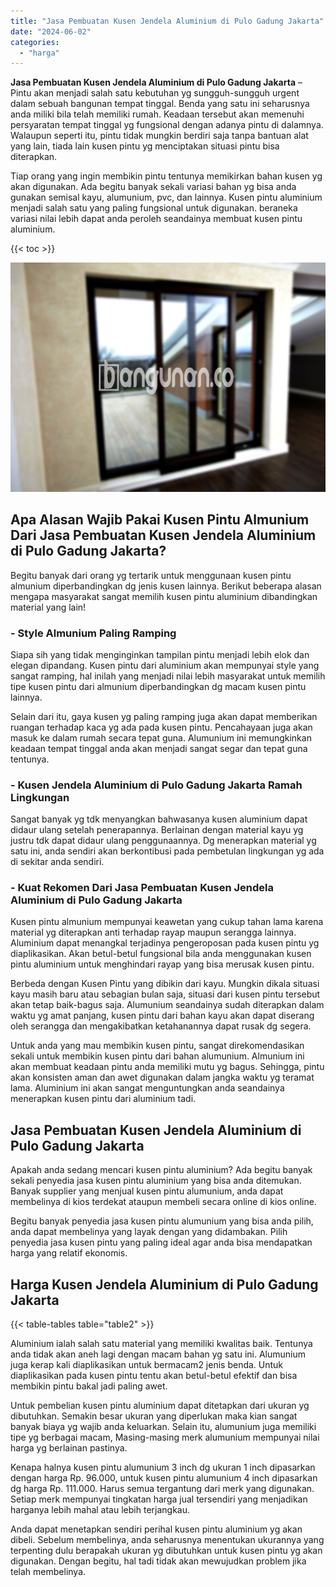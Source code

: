 ```yaml
---
title: "Jasa Pembuatan Kusen Jendela Aluminium di Pulo Gadung Jakarta"
date: "2024-06-02"
categories: 
  - "harga"
---
```


**Jasa Pembuatan Kusen Jendela Aluminium di Pulo Gadung Jakarta** – Pintu akan menjadi salah satu kebutuhan yg sungguh-sungguh urgent dalam sebuah bangunan tempat tinggal. Benda yang satu ini seharusnya anda miliki bila telah memiliki rumah. Keadaan tersebut akan memenuhi persyaratan tempat tinggal yg fungsional dengan adanya pintu di dalamnya. Walaupun seperti itu, pintu tidak mungkin berdiri saja tanpa bantuan alat yang lain, tiada lain kusen pintu yg menciptakan situasi pintu bisa diterapkan.

Tiap orang yang ingin membikin pintu tentunya memikirkan bahan kusen yg akan digunakan. Ada begitu banyak sekali variasi bahan yg bisa anda gunakan semisal kayu, alumunium, pvc, dan lainnya. Kusen pintu aluminium menjadi salah satu yang paling fungsional untuk digunakan. beraneka variasi nilai lebih dapat anda peroleh seandainya membuat kusen pintu aluminium.

{{< toc >}}

![Jasa Pembuatan Kusen Jendela Aluminium di Pulo Gadung Jakarta](/images/harga-kusen-jendela-alumunium-27.png)

## Apa Alasan Wajib Pakai Kusen Pintu Almunium Dari Jasa Pembuatan Kusen Jendela Aluminium di Pulo Gadung Jakarta?

Begitu banyak dari orang yg tertarik untuk menggunaan kusen pintu almunium diperbandingkan dg jenis kusen lainnya. Berikut beberapa alasan mengapa masyarakat sangat memilih kusen pintu aluminium dibandingkan material yang lain!

### \- Style Almunium Paling Ramping

Siapa sih yang tidak menginginkan tampilan pintu menjadi lebih elok dan elegan dipandang. Kusen pintu dari aluminium akan mempunyai style yang sangat ramping, hal inilah yang menjadi nilai lebih masyarakat untuk memilih tipe kusen pintu dari almunium diperbandingkan dg macam kusen pintu lainnya.

Selain dari itu, gaya kusen yg paling ramping juga akan dapat memberikan ruangan terhadap kaca yg ada pada kusen pintu. Pencahayaan juga akan masuk ke dalam rumah secara tepat guna. Alumunium ini memungkinkan keadaan tempat tinggal anda akan menjadi sangat segar dan tepat guna tentunya.

### \- Kusen Jendela Aluminium di Pulo Gadung Jakarta Ramah Lingkungan

Sangat banyak yg tdk menyangkan bahwasanya kusen aluminium dapat didaur ulang setelah penerapannya. Berlainan dengan material kayu yg justru tdk dapat didaur ulang penggunaannya. Dg menerapkan material yg satu ini, anda sendiri akan berkontibusi pada pembetulan lingkungan yg ada di sekitar anda sendiri.

### \- Kuat Rekomen Dari Jasa Pembuatan Kusen Jendela Aluminium di Pulo Gadung Jakarta

Kusen pintu almunium mempunyai keawetan yang cukup tahan lama karena material yg diterapkan anti terhadap rayap maupun serangga lainnya. Aluminium dapat menangkal terjadinya pengeroposan pada kusen pintu yg diaplikasikan. Akan betul-betul fungsional bila anda menggunakan kusen pintu aluminium untuk menghindari rayap yang bisa merusak kusen pintu.

Berbeda dengan Kusen Pintu yang dibikin dari kayu. Mungkin dikala situasi kayu masih baru atau sebagian bulan saja, situasi dari kusen pintu tersebut akan tetap baik-bagus saja. Alumunium seandainya sudah diterapkan dalam waktu yg amat panjang, kusen pintu dari bahan kayu akan dapat diserang oleh serangga dan mengakibatkan ketahanannya dapat rusak dg segera.

Untuk anda yang mau membikin kusen pintu, sangat direkomendasikan sekali untuk membikin kusen pintu dari bahan alumunium. Almunium ini akan membuat keadaan pintu anda memiliki mutu yg bagus. Sehingga, pintu akan konsisten aman dan awet digunakan dalam jangka waktu yg teramat lama. Aluminium ini akan sangat menguntungkan anda seandainya menerapkan kusen pintu dari aluminium tadi.

## Jasa Pembuatan Kusen Jendela Aluminium di Pulo Gadung Jakarta

Apakah anda sedang mencari kusen pintu aluminium? Ada begitu banyak sekali penyedia jasa kusen pintu aluminium yang bisa anda ditemukan. Banyak supplier yang menjual kusen pintu alumunium, anda dapat membelinya di kios terdekat ataupun membeli secara online di kios online.

Begitu banyak penyedia jasa kusen pintu alumunium yang bisa anda pilih, anda dapat membelinya yang layak dengan yang didambakan. Pilih penyedia jasa kusen pintu yang paling ideal agar anda bisa mendapatkan harga yang relatif ekonomis.

## Harga Kusen Jendela Aluminium di Pulo Gadung Jakarta

{{< table-tables table="table2" >}}

Aluminium ialah salah satu material yang memiliki kwalitas baik. Tentunya anda tidak akan aneh lagi dengan macam bahan yg satu ini. Alumunium juga kerap kali diaplikasikan untuk bermacam2 jenis benda. Untuk diaplikasikan pada kusen pintu tentu akan betul-betul efektif dan bisa membikin pintu bakal jadi paling awet.

Untuk pembelian kusen pintu aluminium dapat ditetapkan dari ukuran yg dibutuhkan. Semakin besar ukuran yang diperlukan maka kian sangat banyak biaya yg wajib anda keluarkan. Selain itu, alumunium juga memiliki tipe yg berbagai macam, Masing-masing merk alumunium mempunyai nilai harga yg berlainan pastinya.

Kenapa halnya kusen pintu alumunium 3 inch dg ukuran 1 inch dipasarkan dengan harga Rp. 96.000, untuk kusen pintu alumunium 4 inch dipasarkan dg harga Rp. 111.000. Harus semua tergantung dari merk yang digunakan. Setiap merk mempunyai tingkatan harga jual tersendiri yang menjadikan harganya lebih mahal atau lebih terjangkau.

Anda dapat menetapkan sendiri perihal kusen pintu aluminium yg akan dibeli. Sebelum membelinya, anda seharusnya menentukan ukurannya yang terpenting dulu berapakah ukuran yg dibutuhkan untuk kusen pintu yg akan digunakan. Dengan begitu, hal tadi tidak akan mewujudkan problem jika telah membelinya.
